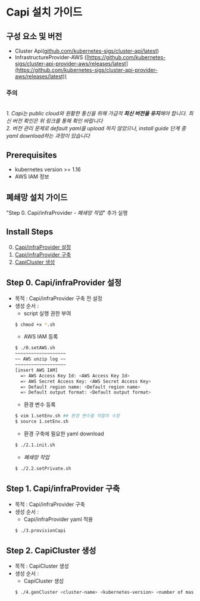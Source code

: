 
# Capi 설치 가이드

## 구성 요소 및 버전
* Cluster Api([github.com/kubernetes-sigs/cluster-api/latest](https://github.com/kubernetes-sigs/cluster-api/releases/latest))
* InfrastructureProvider-AWS ([https://github.com/kubernetes-sigs/cluster-api-provider-aws/releases/latest](https://github.com/kubernetes-sigs/cluster-api-provider-aws/releases/latest))

### **주의**
<br>_1. Capi는 public cloud와 원활한 통신을 위해 가급적 **최신 버전을 유지**해야 합니다. 최신 버전 확인은 위 링크를 통해 확인 바랍니다_
<br>_2. 버전 관리 문제로 default yaml을 upload 하지 않았으나, install guide 단계 중 yaml download하는 과정이 있습니다_ 

## Prerequisites
* kubernetes version >= 1.16
* AWS IAM 정보

## 폐쇄망 설치 가이드
"Step 0. Capi/infraProvider -  _폐쇄망 작업_" 추가 실행

## Install Steps
0. [Capi/infraProvider 설정](https://github.com/tmax-cloud/hypercloud-install-guide/tree/master/Capi#step-0-capiinfraprovider-%EC%84%A4%EC%A0%95)
1. [Capi/infraProvider 구축](https://github.com/tmax-cloud/hypercloud-install-guide/tree/master/Capi#step-1-capiinfraprovider-%EA%B5%AC%EC%B6%95)
2. [CapiCluster 생성](https://github.com/tmax-cloud/hypercloud-install-guide/tree/master/Capi#step-1-capiinfraprovider-%EA%B5%AC%EC%B6%95)

## Step 0. Capi/infraProvider 설정
* 목적 : Capi/infraProvider 구축 전 설정
* 생성 순서 :
    * script 실행 권한 부여
    ```bash
    $ chmod +x *.sh
    ```
    * AWS IAM 등록
    ```bash
    $ ./0.setAWS.sh
    ~~~~~~~~~~~~~~~~~~~
    ~~ AWS unzip log ~~
    ~~~~~~~~~~~~~~~~~~~
    [insert AWS IAM]
      => AWS Access Key Id: <AWS Access Key Id>
      => AWS Secret Access Key: <AWS Secret Access Key>
      => Default region name: <Default region name>
      => Default output format: <Default output format>
    ```
    * 환경 변수 등록
    ```bash
    $ vim 1.setEnv.sh ## 환경 변수를 적절히 수정
    $ source 1.setEnv.sh
    ```
    * 환경 구축에 필요한 yaml download
    ```bash
    $ ./2.1.init.sh
    ```
    * _폐쇄망 작업_
    ```bash
    $ ./2.2.setPrivate.sh
    ```

## Step 1. Capi/infraProvider 구축
* 목적 : Capi/infraProvider 구축
* 생성 순서 : 
    * Capi/infraProvider yaml 적용
    ```bash
    $ ./3.provisionCapi
    ```
## Step 2. CapiCluster 생성
* 목적 : CapiCluster 생성
* 생성 순서 :
    * CapiCluster 생성
    ```bash
    $ ./4.genCluster <cluster-name> <kubernetes-version> <number of master nodes> <number of worker nodes>
    ```
